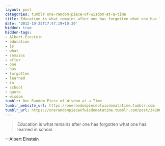 ```yaml
---
layout: post
categories: tumblr one-random-piece-of-wisdom-at-a-time
title: Education is what remains after one has forgotten what one has learned in school.
date: '2012-10-25T17:47:19+10:30'
hidden: true
hidden-tags:
- Albert-Einstein
- education
- is
- what
- remains
- after
- one
- has
- forgotten
- learned
- in
- school
- quote
- wisdom
tumblr: One Random Piece of Wisdom at a Time
tumblr_website_url: https://onerandompieceofwisdomatatime.tumblr.com
tumblr_url: https://onerandompieceofwisdomatatime.tumblr.com/post/34286213343/education-is-what-remains-after-one-has-forgotten
---
```

> Education is what remains after one has forgotten what one has learned in school.

—Albert Einstein&nbsp;
